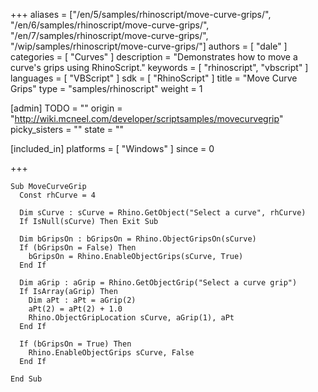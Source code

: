 +++
aliases = ["/en/5/samples/rhinoscript/move-curve-grips/", "/en/6/samples/rhinoscript/move-curve-grips/", "/en/7/samples/rhinoscript/move-curve-grips/", "/wip/samples/rhinoscript/move-curve-grips/"]
authors = [ "dale" ]
categories = [ "Curves" ]
description = "Demonstrates how to move a curve's grips using RhinoScript."
keywords = [ "rhinoscript", "vbscript" ]
languages = [ "VBScript" ]
sdk = [ "RhinoScript" ]
title = "Move Curve Grips"
type = "samples/rhinoscript"
weight = 1

[admin]
TODO = ""
origin = "http://wiki.mcneel.com/developer/scriptsamples/movecurvegrip"
picky_sisters = ""
state = ""

[included_in]
platforms = [ "Windows" ]
since = 0

+++

```vbnet
Sub MoveCurveGrip
  Const rhCurve = 4

  Dim sCurve : sCurve = Rhino.GetObject("Select a curve", rhCurve)
  If IsNull(sCurve) Then Exit Sub

  Dim bGripsOn : bGripsOn = Rhino.ObjectGripsOn(sCurve)
  If (bGripsOn = False) Then
    bGripsOn = Rhino.EnableObjectGrips(sCurve, True)
  End If

  Dim aGrip : aGrip = Rhino.GetObjectGrip("Select a curve grip")
  If IsArray(aGrip) Then
    Dim aPt : aPt = aGrip(2)
    aPt(2) = aPt(2) + 1.0
    Rhino.ObjectGripLocation sCurve, aGrip(1), aPt
  End If

  If (bGripsOn = True) Then
    Rhino.EnableObjectGrips sCurve, False
  End If

End Sub
```
